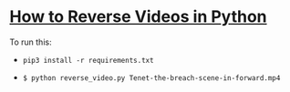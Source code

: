 # [How to Reverse Videos in Python]()
To run this:
- `pip3 install -r requirements.txt`
- 
    ```
    $ python reverse_video.py Tenet-the-breach-scene-in-forward.mp4
    ```
